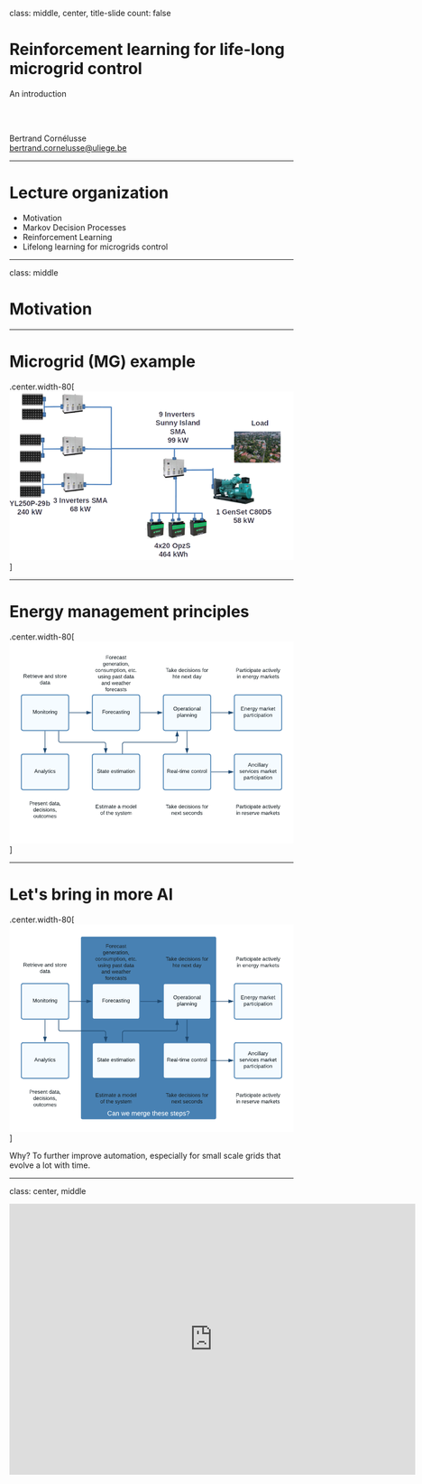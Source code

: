 class: middle, center, title-slide
count: false

# Reinforcement learning for life-long microgrid control

An introduction


<br><br>

Bertrand Cornélusse<br>
[bertrand.cornelusse@uliege.be](mailto:bertrand.cornelusse@uliege.be)

---

# Lecture organization

 - Motivation 
 - Markov Decision Processes
 - Reinforcement Learning
 - Lifelong learning for microgrids control
 
---

class: middle
# Motivation

---

# Microgrid (MG) example

.center.width-80[![](figures/mg_example.png)]

---

# Energy management principles 

.center.width-80[![](figures/EMS_steps.png)]

---

# Let's bring in more AI

.center.width-80[![](figures/EMS_steps_2.png)]

Why? To further improve automation, especially for small scale grids that evolve a lot with time.

---

class: center, middle

<iframe src="https://giphy.com/embed/Qs28TbxDBLAWyPkji8" width="720" height="480" frameBorder="0" class="giphy-embed" allowFullScreen>


.footnote[Image credits:[GIPHY]("https://giphy.com/gifs/university-bergamo-unibg-Qs28TbxDBLAWyPkji8")]

---

# Goal of this lecture

Assuming you remember notions of *optimization* and *supervised learning*, make you understand the concepts behind the ideas developed in the article 

Totaro, S., Boukas, I., Jonsson, A., & Cornélusse, B. (2021). *Lifelong Control of Off-grid Microgrid with Model-Based Reinforcement Learning*. Energy, 121035.

 - This article proposes a method to learn a model of the MG and its environment 
   - PV conditions, demand evolution
 - uses a simulator to generate data 
   - to avoid relying solely on the actual system 
   - freely available at https://github.com/bcornelusse/microgridRLsimulator
 - uses the learned model to take meta actions 
   - start-stop a generator, charge or discharge a battery
   - relying on simple rules to derive precise set-points.

The learned policy is able to cope with abrupt and gradual changes of the MG and its environment.

---

class: middle, center

To do this I have to introduce concepts of *reinforcement learning*, hence also of *Markov decision processes*.

---

class: middle
# Markov decision processes

This section is a subset of the [lecture 8](https://glouppe.github.io/info8006-introduction-to-ai/?p=lecture8.md) of the [AI course](https://github.com/glouppe/info8006-introduction-to-ai) by my colleague Professor G. Louppe.


---

# Content

.center.width-50[![](figures/MDP/intro.png)]

Reasoning under uncertainty and **taking decisions**:
- Markov decision processes
    - MDPs
    - Bellman equation
    - Value iteration
    - Policy iteration

.footnote[Image credits: [CS188](https://inst.eecs.berkeley.edu/~cs188/), UC Berkeley.]

---

# Grid world

.grid[
.kol-2-3[
Assume our agent lives in a $4 \times 3$ grid environment.
- Noisy movements: actions do not always go as planned.
    - Each action achieves the intended effect with probability $0.8$.
    - The rest of the time, with probability $0.2$, the action moves the agent at right angles to the intented direction.
    - If there is a wall in the direction the agent would have been taken, the agent stays put.
- The agent receives rewards at each time step.
    - Small 'living' reward each step (can be negative).
    - Big rewards come at the end (good or bad).

Goal: maximize sum of rewards.
]
.kol-1-3[<br><br><br><br><br>.width-100[![](figures/MDP/grid-world.png)]]
]

.footnote[Image credits: [CS188](https://inst.eecs.berkeley.edu/~cs188/), UC Berkeley.]

---

class: middle

.grid.center[
.kol-1-4.center[
Deterministic actions

.width-100[![](figures/MDP/grid-world-deterministic.png)]
]
.kol-3-4.center[
Stochastic actions<br><br>

.width-90[![](figures/MDP/grid-world-stochastic.png)]
]
]

.footnote[Image credits: [CS188](https://inst.eecs.berkeley.edu/~cs188/), UC Berkeley.]

---

# Markov decision processes

A **Markov decision process** (MDP) is a tuple $(\mathcal{S}, \mathcal{A}, P, R)$ such that:
- $\mathcal{S}$ is a set of states $s$;
- $\mathcal{A}$ is a set of actions $a$;
- $P$ is a (stationary) transition model such that  $P(s'|s,a)$ denotes the probability of reaching state $s'$ if action $a$ is done in state $s$;
- $R$ is a reward function that maps immediate (finite) reward values $R(s)$ obtained in states $s$.

---

class: middle

.grid[
.kol-1-5.center[
<br><br><br><br>
$$s'$$
$$r' = R(s')$$
]
.kol-3-5.center[
$$s$$
.width-90[![](figures/MDP/loop.png)]
$$s' \sim P(s'|s,a)$$
]
.kol-1-5[
<br><br><br><br><br>
$$a$$
]
]

---

class: middle

.grid.center[
.kol-1-2[.center.width-70[![](figures/MDP/grid-world.png)]]
.kol-1-2[.center.width-70[![](figures/MDP/grid-world-transition.png)]]
]
<br>

## Example

- $\mathcal{S}$: locations $(i,j)$ on the grid.
- $\mathcal{A}$: $[\text{Up}, \text{Down}, \text{Right}, \text{Left}]$.
- Transition model: $P(s'|s,a)$
- Reward:
$$
R(s) = \begin{cases}
-0.3 & \text{for non-terminal states} \\\\
\pm 1  & \text{for terminal states}
\end{cases}
$$

.footnote[Image credits: [CS188](https://inst.eecs.berkeley.edu/~cs188/), UC Berkeley.]

---

class: middle

.grid[
.kol-3-4[
## What is Markovian about MDPs?

Given the present state, the future and the past are independent:
$$P(s\_{t+1} | s\_t, a\_t, s\_{t-1}, a\_{t-1}, ..., s\_0) = P(s\_{t+1} | s\_t, a\_t)$$
]
.kol-1-4.center[.circle.width-100[![](figures/MDP/markov.jpg)]
.caption[Andrey Markov]]
]

---

# Policies

.grid[
.kol-2-3[
- We want to find an optimal **policy** $\pi^* : \mathcal{S} \to \mathcal{A}$.
    - A policy $\pi$ maps states to actions.
    - An optimal policy is one that maximizes the expected utility, e.g. the expected sum of rewards.
    - An explicit policy defines a reflex agent.
]
.kol-1-3[
<br>
.width-100[![](figures/MDP/optimal-policy.png)]
.center[Optimal policy when $R(s)=-0.3$ for all non-terminal states $s$.]
]
]

.footnote[Image credits: [CS188](https://inst.eecs.berkeley.edu/~cs188/), UC Berkeley.]

---

class: middle

.width-90.center[![](figures/MDP/sequential-decision-policies.svg)]

(a) Optimal policy when $R(s)=-0.04$ for all non-terminal states $s$.
(b) Optimal policies for four different ranges of $R(s)$.

Depending on $R(s)$, the **balance between risk and reward** changes from risk-taking to very conservative.

???

Discuss the balance between risk and rewards.

---

# Utilities over time

.center.width-70[![](figures/MDP/preferences.png)]

What preferences should an agent have over state or reward sequences?
- More or less? $[2,3,4]$ or $[1, 2, 2]$?
- Now or later? $[1,0,0]$ or $[0,0,1]$?

.footnote[Image credits: [CS188](https://inst.eecs.berkeley.edu/~cs188/), UC Berkeley.]

---

class: middle

## Theorem

If we assume **stationary** preferences over reward sequences, i.e. such that
$$[r\_0, r\_1, r\_2, ...] \succ [r\_0, r\_1', r\_2', ...] \Rightarrow [r\_1, r\_2, ...] \succ [r\_1', r\_2', ...],$$
then there are only two coherent ways to assign utilities to sequences:

.grid[
.kol-1-3.center[
Additive utility:

Discounted utility:<br>
($0<\gamma<1$)
]
.kol-2-3[
$V([r\_0, r\_1, r\_2, ...]) = r\_0 + r\_1 + r\_2 + ...$

$V([r\_0, r\_1, r\_2, ...]) = r\_0 + \gamma r\_1 + \gamma^2 r\_2r + ...$
]
]

???

Explain what coherent means.

---

class: middle

.grid[
.kol-1-2[

## Discounting

- Each time we transition to the next state, we multiply in the discount once.
- Why discount?
    - Sooner rewards probably do have higher utility than later rewards.
    - Will help our algorithms converge.
]
.kol-1-2[.width-100[![](figures/MDP/discounting.png)]]
]

Example: discount $\gamma=0.5$<br>
- $V([1,2,3]) = 1 + 0.5\times 2 + 0.25 \times 3$<br>
- $V([1,2,3]) < V([3,2,1])$

.footnote[Image credits: [CS188](https://inst.eecs.berkeley.edu/~cs188/), UC Berkeley.]

---

class: middle

## Infinite sequences

What if the agent lives forever? Do we get infinite rewards? Comparing reward sequences with $+\infty$ utility is problematic.

Solutions:
- Finite horizon: (similar to depth-limited search)
    - Terminate episodes after a fixed number of steps $T$.
    - Results in non-stationary policies ($\pi$ depends on time left).
- Discounting (with $0 < \gamma < 1$ and rewards bounded by $\pm R\_\text{max}$):
    $$V([r\_0, r\_1, ..., r\_\infty]) = \sum\_{t=0}^{\infty} \gamma^t r\_t \leq \frac{R\_\text{max}}{1-\gamma}$$
  Smaller $\gamma$ results in a shorter horizon.
- Absorbing state: guarantee that for every policy, a terminal state will eventually be reached.

---

class: middle

.center.width-25[![](figures/MDP/fixed-policy.png)]

## Policy evaluation

The expected utility obtained by executing $\pi$ starting in $s$ is given by
$$V^\pi(s) = \mathbb{E}\left[\sum\_{t=0}^\infty \gamma^t R(s\_t) \right]\Biggr\rvert\_{s\_0=s}$$
where the expectation is with respect to the probability distribution over state sequences determined by $s$ and $\pi$.

.footnote[Image credits: [CS188](https://inst.eecs.berkeley.edu/~cs188/), UC Berkeley.]

---

class: middle

## Optimal policies

Among all policies the agent could execute, the **optimal policy** is the policy $\pi\_s^\*$ that maximizes the expected utility:
$$\pi\_s^\* = \arg \max\_\pi V^\pi(s)$$

Because of discounted utilities, the optimal policy is *independent* of the starting state $s$. Therefore we simply write $\pi^\*$.

---

# Values of states

The utility, or value, $V(s)$ of a state is now simply defined as $V^{\pi^\*}(s)$.
- That is, the expected (discounted) reward if the agent executes an optimal policy starting from $s$.
- Notice that $R(s)$ and $V(s)$ are quite different quantities:
    - $R(s)$ is the short term reward for having reached $s$.
    - $V(s)$ is the long term total reward from $s$ onward.

---

class: middle

.center.width-50[![](figures/MDP/sequential-decision-values.svg)]

Utilities of the states in Grid World, calculated with $\gamma=1$ and $R(s)=-0.04$ for non-terminal states.

---

class: middle

.center.width-40[![](figures/MDP/policy-extraction.png)]

## Policy extraction

Using the principle of maximum expected utility, the optimal action maximizes the expected utility of the subsequent state.
That is,
$$\pi^\*(s) = \arg \max\_{a} \sum\_{s'} P(s'|s,a) V(s').$$

Therefore, we can extract the optimal policy provided we can estimate the utilities of states.

.footnote[Image credits: [CS188](https://inst.eecs.berkeley.edu/~cs188/), UC Berkeley.]

???

Point out the circularity of the argument!

---

class: middle

$$\pi^\*(s) = \arg \max\_{a} \sum\_{s'} P(s'|s,a) V(s')$$

.center.width-90[![](figures/MDP/how-to.png)]

.footnote[Image credits: [CS188](https://inst.eecs.berkeley.edu/~cs188/), UC Berkeley.]

---

# The Bellman equation

The utility of a state is the immediate reward for that state, plus the expected discounted utility of the next state, assuming that the agent chooses the optimal action:
$$V(s) = R(s) + \gamma  \max\_{a} \sum\_{s'} P(s'|s,a) V(s').$$
- These equations are called the **Bellman equations**. They form a system of $n=|\mathcal{S}|$ non-linear equations with as many unknowns.
- The utilities of states, defined as the expected utility of subsequent state sequences, are solutions of the set of Bellman equations.

???

There is a direct relationship between the utility of a state and the utility of its neighbors.

The Bellman equation combines the expected utility (slide 16) with the policy extraction equation (slide 20).

---

class: middle

## Example

$$
\begin{aligned}
V(1,1) = -0.04 + \gamma \max  [& 0.8 V(1,2) + 0.1 V(2,1) + 0.1 V(1,1), \\\\
    & 0.9 V(1,1) + 0.1 V(1,2), \\\\
    & 0.9 V(1,1) + 0.1 V(2,1), \\\\
    & 0.8 V(2,1) + 0.1 V(1,2) + 0.1 V(1,1)]
\end{aligned}
$$

---

# Value iteration

Because of the $\max$ operator, the Bellman equations are non-linear and solving the system is problematic.

The **value iteration** algorithm provides a fixed-point iteration procedure for computing the state utilities $V(s)$:
- Let $V\_i(s)$ be the estimated utility value for $s$ at the $i$-th iteration step.
- The **Bellman update** consists in updating simultaneously all the estimates to make them *locally consistent* with the Bellman equation:
$$V\_{i+1}(s) = R(s) + \gamma \max\_a \sum\_{s'} P(s'|s,a) V\_i(s') $$
- Repeat until convergence.

---

class: middle

.center.width-100[![](figures/MDP/value-iteration.png)]

???

The stopping criterion is based on the fact that if the update is small, then the error is also small. That is, if
$$||V\_{i+1} - V\_i|| < \epsilon (1-\gamma)/\gamma$$
then $$||V\_{i+1}-V||<\epsilon$$

---

class: middle

## Convergence

Let $V\_i$ and $V\_{i+1}$ be successive approximations to the true utility $V$.

.bold[Theorem.] For any two approximations $V\_i$ and $V'\_i$,
$$||V\_{i+1} - V'\_{i+1}||\_\infty \leq \gamma ||V\_i - V'\_i||\_\infty.$$
- The Bellman update is a contraction by $\gamma$ on the space of utility vector.
- Therefore, any two approximations must get closer to each other, and in particular any approximation must get closer to the true $V$.

$\Rightarrow$ **Value iteration always converges to a unique solution of the Bellman equations whenever $\gamma < 1$**.

---

class: middle

## Problems with value iteration

.center.width-30[![](figures/MDP/policy-evaluation-tree.png)]

Value iteration **converges exponentially fast** since $||V\_{i+1} - V||\_\infty \leq \gamma ||V\_i - V||\_\infty$, i.e. the error is reduced by a factor of at least $\gamma$ at each iteration, **but** it repeats the Bellman updates:
$$V\_{i+1}(s) = R(s) + \gamma \max\_a \sum\_{s'} P(s'|s,a) V\_i(s') $$
- Problem 1: it is **slow** – $O(|\mathcal{S}|^2 |\mathcal{A}|)$ per iteration.
- Problem 2: the $\max$ at each state rarely changes.
- Problem 3: the policy $\pi\_i$ extracted from the estimate $V\_i$ might be optimal even if $V\_i$ is inaccurate!

---

# Policy iteration

The **policy iteration** algorithm instead directly computes the policy. µ

It alternates the following two steps:
1. Policy evaluation: given $\pi\_i$, calculate $V\_i = V^{\pi\_i}$, i.e. the utility of each state if $\pi\_i$ is executed.
2. Policy improvement: calculate a new policy $\pi\_{i+1}$ using one-step look-ahead based on $V\_i$:
$$\pi\_{i+1}(s) = \arg\max\_a \sum\_{s'} P(s'|s,a)V\_i(s')$$

This algorithm is still optimal, and might converge (much) faster under some conditions.

---

class: middle

.center.width-25[![](figures/MDP/fixed-policy.png)]

## Policy evaluation

At the $i$-th iteration we have a simplified version of the Bellman equations that relate the utility of $s$ to the utilities of its neighbors:
$$V\_i(s)  = R(s) + \gamma \sum\_{s'} P(s'|s,\pi\_i(s)) V\_i(s')$$
These equations are now **linear** because the $\max$ operator has been removed.
- for $n$ states, we have $n$ equations with $n$ unknowns;
- this can be solved exactly in $O(n^3)$ by standard linear algebra methods.

???

Notice how we replaced $a$ with $\pi\_i(s)$.

---

class: middle

In some cases $O(n^3)$ is too prohibitive. Fortunately, it is not necessary to perform exact policy evaluation. An approximate solution is sufficient.

One way is to run $k$ iterations of simplified Bell updates:
$$V\_{i+1}(s) = R(s) + \gamma \sum\_{s'} P(s'|s,\pi\_i(s))V\_i(s') $$

This hybrid algorithm is called **modified policy iteration**.

---

class: middle

.center.width-100[![](figures/MDP/policy-iteration.png)]

---

class: middle
# Reinforcement learning

This section is a subset of the [lecture 9](https://glouppe.github.io/info8006-introduction-to-ai/?p=lecture9.md) of the [AI course](https://github.com/glouppe/info8006-introduction-to-ai) by my colleague Professor G. Louppe.

---


# Content

How to make decisions under uncertainty, **while learning** about the environment?

.grid[
.kol-1-2[
- Reinforcement learning (RL)
- Passive RL
  - Model-based estimation
  - Model-free estimation
    - Direct utility estimation
    - Temporal-difference learning
- Active RL
  - Model-based learning
  - Q-Learning
  - Generalizing across states
]
.kol-1-2.width-100[<br><br><br>![](figures/RL/intro.png)]
]

.footnote[Image credits: [CS188](https://inst.eecs.berkeley.edu/~cs188/), UC Berkeley.]

---

class: middle

.width-100[![](figures/RL/plan.png)]

.footnote[Image credits: [CS188](https://inst.eecs.berkeley.edu/~cs188/), UC Berkeley.]

???

Offline solution = Planning

---

class: middle

## Remark

- Although MDPs generalize to continuous state-action spaces, we assume in this lecture that both $\mathcal{S}$ and $\mathcal{A}$ are discrete and finite.

---

class: middle, black-slide

.center[
<video controls preload="auto" height="500" width="700">
  <source src="./figures/RL/chicken1.mp4" type="video/mp4">
</video>]

.footnote[Video credits: [Megan Hayes](https://twitter.com/PigMegan), [@YAWScience](https://twitter.com/YAWScience/status/1304199719036444672), 2020.]


---

class: middle 

## What just happened?

- This wasn't planning, it was reinforcement learning!
- There was an MDP, but the chicken couldn't solve it with just computation.
- The chicken needed to actually act to figure it out.

## Important ideas in reinforcement learning that came up
- Exploration: you have to try unknown actions to get information.
- Exploitation: eventually, you have to use what you know.
- Regret: even if you learn intelligently, you make mistakes.
- Sampling: because of chance, you have to try things repeatedly.
- Difficult: learning can be much harder than solving a known MDP.

???

There was a chicken, in some unknown MDP. The chicken wanted to maximise his reward.

---

# Reinforcement learning

We still assume a Markov decision process $(\mathcal{S}, \mathcal{A}, P, R)$ such that:
- $\mathcal{S}$ is a set of states $s$;
- $\mathcal{A}$ is a set of actions $a$;
- $P$ is a (stationary) transition model such that  $P(s'|s,a)$ denotes the probability of reaching state $s'$ if action $a$ is done in state $s$;
- $R$ is a reward function that maps immediate (finite) reward values $R(s)$ obtained in states $s$.

Our goal is find the optimal policy $\pi^\*(s)$.

---

class: middle

## New twist 

The transition model $P(s'|s,a)$ and the reward function $R(s)$ are **unknown**.
- We do not know which states are good nor what actions do!
- We must observe or interact with the environment in order  to jointly *learn* these dynamics and act upon them.
.grid[
.kol-1-5.center[
<br><br><br><br>
$$s'$$
$$r' = \underbrace{R(s')}\_{???}$$
]
.kol-3-5.center[
$$s$$
.width-90[![](figures/RL/loop.png)]
$$s' \sim \underbrace{P(s'|s,a)}\_{???}$$
]
.kol-1-5[
<br><br><br><br><br>
$$a$$
]
]

???

Imagine playing a new game whose rules you don’t know; after a
hundred or so moves, your opponent announces, “You lose.” This is reinforcement learning
in a nutshell.

---

# Passive RL

.center.width-50[![](figures/RL/passive-rl.png)]

## Goal: policy evaluation
- The agent's policy $\pi$ is fixed.
- Its goal is to learn the utilities $V^\pi(s)$.
- The learner has no choice about what actions to take. It just executes the policy and learns from experience.

.footnote[Image credits: [CS188](https://inst.eecs.berkeley.edu/~cs188/), UC Berkeley.]

???

This is not offline planning. You actually take actions in the world! (Since $P$ and $R$ are unknown)

---

class: middle

.center.width-30[![](figures/RL/policy-example.png)]

The agent executes a set of **trials** (or episodes) in the environment using policy $\pi$.
Trial trajectories $(s, r, a, s'), (s', r', a', s''), ...$ might look like this:
- Trial 1: $(B, -1, \text{east}, C), (C, -1, \text{east}, D), (D, +10, \text{exit}, \perp)$
- Trial 2: $(B, -1, \text{east}, C), (C, -1, \text{east}, D), (D, +10, \text{exit}, \perp)$
- Trial 3: $(E, -1, \text{north}, C), (C, -1, \text{east}, D), (D, +10, \text{exit}, \perp)$
- Trial 4: $(E, -1, \text{north}, C), (C, -1, \text{east}, A), (A, -10, \text{exit}, \perp)$

---

# Model-based estimation

A **model-based** agent estimates approximate transition and reward models $\hat{P}$ and $\hat{R}$ based on experiences and then evaluates the resulting empirical MDP.

- Step 1: Learn an empirical MDP.
  - Estimate $\hat{P}(s'|s,a)$ from empirical samples $(s,a,s')$ (e.g with supervised learning).
  - Discover each $\hat{R}(s)$ for each $s$.
- Step 2: Evaluate $\pi$ using $\hat{P}$ and $\hat{R}$, e.g. as
  $$V(s)  = \hat{R}(s) + \gamma \sum\_{s'} \hat{P}(s'|s,\pi(s)) V(s').$$

.center.width-55[![](figures/RL/model-based-rl.png)]

.footnote[Image credits: [CS188](https://inst.eecs.berkeley.edu/~cs188/), UC Berkeley.]

---

class: middle

## Example

.grid[
.kol-1-4.smaller-x[
Policy $\pi$:

.width-100[![](figures/RL/policy-example.png)]
]
.kol-3-4[
.smaller-x[
Trajectories:
- $(B, -1, \text{east}, C), (C, -1, \text{east}, D), (D, +10, \text{exit}, \perp)$
- $(B, -1, \text{east}, C), (C, -1, \text{east}, D), (D, +10, \text{exit}, \perp)$
- $(E, -1, \text{north}, C), (C, -1, \text{east}, D), (D, +10, \text{exit}, \perp)$
- $(E, -1, \text{north}, C), (C, -1, \text{east}, A), (A, -10, \text{exit}, \perp)$

]
]
]

.grid.smaller-x[
.kol-1-2[
Learned transition model $\hat{P}$:
- $\hat{P}(C|B, \text{east}) = 1$
- $\hat{P}(D|C, \text{east}) = 0.75$
- $\hat{P}(A|C, \text{east}) = 0.25$
- (...)
]
.kol-1-2[
Learned reward $\hat{R}$:
- $\hat{R}(B) = -1$
- $\hat{R}(C) = -1$
- $\hat{R}(D) = +10$
- (...)
]
]

---

# Model-free estimation

Can we learn $V^\pi$ in a **model-free** fashion, without explicitly modeling the environment, i.e. without learning $\hat{P}$ and $\hat{R}$?

---

# Direct utility estimation

(a.k.a. Monte Carlo evaluation)

- The utility $V^\pi(s)$ of state $s$ is the expected total reward from the state onward (called the expected **reward-to-go**)
$$V^\pi(s) = \mathbb{E}\left[\sum\_{t=0}^\infty \gamma^t R(s\_t) \right]\Biggr\rvert\_{s\_0=s}$$
- Each trial provides a *sample* of this quantity for each state visited.
- Therefore, at the end of each sequence, one can update a sample average $\hat{V}^\pi(s)$ by:
  - computing the observed reward-to-go for each state;
  - updating the estimated utility for that state, by keeping a running average.
- In the limit of infinitely many trials, the sample average will converge to the true expectation.

---

class: middle

## Example ($\gamma=1$)

.grid[
.kol-1-4.smaller-x[
Policy $\pi$:

.width-100[![](figures/RL/policy-example.png)]
]
.kol-3-4[
.smaller-x[
Trajectories:
- $(B, -1, \text{east}, C), (C, -1, \text{east}, D), (D, +10, \text{exit}, \perp)$
- $(B, -1, \text{east}, C), (C, -1, \text{east}, D), (D, +10, \text{exit}, \perp)$
- $(E, -1, \text{north}, C), (C, -1, \text{east}, D), (D, +10, \text{exit}, \perp)$
- $(E, -1, \text{north}, C), (C, -1, \text{east}, A), (A, -10, \text{exit}, \perp)$
]
]
]

.grid[
.kol-1-4.smaller-x[
Output values $\hat{V}^\pi(s)$:

.width-100[![](figures/RL/due-example.png)]
]
.kol-3-4.center.italic[<br><br>

If both $B$ and $E$ go to $C$ under $\pi$,<br> how can their values be different?]
]

---

class: middle

Unfortunately, direct utility estimation misses the fact that the state values $V^\pi(s)$ are not independent, since they obey the Bellman equations for a fixed policy:
$$V^\pi(s) = R(s) + \gamma \sum\_{s'}P(s'|s,\pi(s)) V^\pi(s').$$
Therefore, direct utility estimation misses opportunities for learning and takes a long time to learn.

---

# Temporal-difference learning

Temporal-difference (TD) learning consists in updating $V^\pi(s)$ each time the agent experiences a transition $(s, r=R(s), a=\pi(s), s')$.

.width-20.center[![](figures/RL/td-triple.png)]

When a transition from $s$ to $s'$ occurs, the temporal-difference update steers $V^\pi(s)$ to better agree with the Bellman equations for a fixed policy, i.e.
$$V^\pi(s) \leftarrow V^\pi(s) + \alpha \underbrace{(r + \gamma V^\pi(s') - V^\pi(s))}\_{\text{temporal difference error}}$$
where $\alpha$ is the *learning rate* parameter.

???

Instead waiting for a complete trajectory to update $V^\pi(s)$, ...

...

- If $r + \gamma V^\pi(s') > V^\pi(s)$ then the prediction $V^\pi(s)$ underestimates the value, hence the increment.
- If $r + \gamma V^\pi(s') < V^\pi(s)$ then the prediction $V^\pi(s)$ overestimates the value, hence the decrement.

---

class: middle

Alternatively, the TD-update can be viewed as a single gradient descent step on the squared error between the target $r+ \gamma V^\pi(s')$ and the prediction $V^\pi(s)$. (More later.)

---

class: middle

## Exponential moving average

The TD-update can equivalently be expressed as the exponential moving average
$$V^\pi(s) \leftarrow (1-\alpha)V^\pi(s) + \alpha (r + \gamma V^\pi(s')).$$

Intuitively,
- this makes recent samples more important;
- this forgets about the past (distant past values were wrong anyway).
  
---

class: middle 

## Example ($\gamma=1$, $\alpha=0.5$)

.grid[
.kol-1-4[]
.kol-1-2.center[.width-45[![](figures/RL/td-example1.png)] .width-45[![](figures/RL/td-example2.png)]

Transition: $(B, -1, \text{east}, C)$
]
]

TD-update:

$\begin{aligned}
V^\pi(B) &\leftarrow V^\pi(B) + \alpha(R(B) + \gamma V^\pi(C) - V^\pi(B)) \\\\
&\leftarrow 0 + 0.5 (-1 + 0 - 0) \\\\
&\leftarrow -0.5
\end{aligned}$

---

class: middle

.grid[
.kol-1-4[]
.kol-1-2.center[.width-45[![](figures/RL/td-example2.png)] .width-45[![](figures/RL/td-example3.png)]

Transition: $(C, -1, \text{east}, D)$
]
]

TD-update:

$\begin{aligned}
V^\pi(C) &\leftarrow V^\pi(C) + \alpha(R(C) + \gamma V^\pi(D) - V^\pi(C)) \\\\
&\leftarrow 0 + 0.5 (-1 + 8 - 0) \\\\
&\leftarrow 3.5
\end{aligned}$

???

Note how the large reward eventually propagates back to the states leading to it. 

Doing the first update again would result in a better value for $B$.

---

class: middle

## Convergence

- Notice that the TD-update involves only the observed successor $s'$, whereas the actual Bellman equations for a fixed policy involves all possible next states. Nevertheless, the *average* value of $V^\pi(s)$ will converge to the correct value.
- If we change $\alpha$ from a fixed parameter to a function that decreases as the number of times a state has been visited increases, then $V^\pi(s)$  will itself converge to the correct value.

---

# Active RL

.center.width-80[![](figures/RL/active-rl.png)]

## Goal: learn an optimal policy
- The agent's policy is not fixed anymore.
- Its goal is to learn the optimal policy $\pi^\*$ or the state values $V(s)$.
- The learner makes choices!
- Fundamental trade-off: exploration vs. exploitation.

.footnote[Image credits: [CS188](https://inst.eecs.berkeley.edu/~cs188/), UC Berkeley.]

---

# Model-based learning

The passive model-based agent can be made active by instead finding the optimal policy $\pi^*$ for the empirical MDP.

For example, having obtained a utility function $V$ that is optimal for the learned model (e.g., with Value Iteration), the optimal action by one-step look-ahead to maximize the expected utility is
$$\pi^*(s) = \arg \max\_a \sum\_{s'} \hat{P}(s'|s,a) V(s').$$

---

class: middle, center

.width-100[![](figures/RL/active-model-based.png)]

The agent **does not** learn the true utilities or the true optimal policy!

---

class: middle

The resulting is **greedy** and **suboptimal**:
- The learned transition and reward models $\hat{P}$ and $\hat{R}$ are not the same as the true environment.
- Therefore, what is optimal in the learned model can be suboptimal in the true environment.

---

# Exploration

Actions do more than provide rewards according to the current learned model. 
They also contribute to learning the true environment. 

This is the **exploitation-exploration** trade-off:
- Exploitation: follow actions that maximize the rewards, under the current learned model;
- Exploration: follow actions to explore and learn about the true environment.

.center.width-60[![](figures/RL/exploitation-exploration.png)]

.footnote[Image credits: [CS188](https://inst.eecs.berkeley.edu/~cs188/), UC Berkeley.]

---

class: middle 

## How to explore?

Simplest approach for forcing exploration: random actions ($\epsilon$-greedy).
- With a (small) probability $\epsilon$, act randomly.
- With a (large) probability $(1-\epsilon)$, follow the current policy.

$\epsilon$-greedy does eventually explore the space, but keeps trashing around once learning is done.

---

class: middle 

## When to explore?

Better idea: explore areas whose badness is not (yet) established, then stop exploring.

Formally, let $V^+(s)$ denote an optimistic estimate of the utility of state $s$ and let $N(s,a)$ be the number of times actions $a$ has been tried in $s$. 

For Value Iteration, the update equation becomes
$$V^+\_{i+1}(s) = R(s) + \gamma \max\_a f(\sum_{s'} P(s'|s,a) V^+\_i(s'), N(s,a)),$$
where $f(v, n)$ is called the **exploration function**. 

The function $f(v,n)$ should be increasing in $v$ and decreasing in $n$. A simple choice is $f(v,n) = v + K/n$.

???

This is similar to MCTS! (Lecture 3)

---

# Model-free learning

Although temporal difference learning provides a way to estimate $V^\pi$ in a model-free fashion, we would still have to learn a model $P(s'|s,a)$ to choose an action based on a one-step look-ahead.

<br>
.center.width-50[![](figures/RL/cartoon-model-free.png)]

.footnote[Image credits: [CS188](https://inst.eecs.berkeley.edu/~cs188/), UC Berkeley.]

---

# Détour: Q-values

.grid[
.kol-1-2[
- The state-value $V(s)$ of the state $s$ is the expected utility starting in $s$ and acting optimally.
- The state-action-value $Q(s,a)$ of the q-state $(s,a)$ is the expected utility starting out having taken action $a$ from $s$ and thereafter acting optimally.
]
.kol-1-2.width-100[![](figures/RL/optimal-quantities.png)]
]

---

class: middle

## Optimal policy

The optimal policy $\pi^\*(s)$ can be defined in terms of either $V(s)$ or $Q(s,a)$:
$$\begin{aligned}
\pi^\*(s) &= \arg \max\_a \sum\_{s'} P(s'|s,a) V(s') \\\\
&= \arg \max\_a Q(s,a)
\end{aligned}$$

.footnote[Image credits: [CS188](https://inst.eecs.berkeley.edu/~cs188/), UC Berkeley.]

---

class: middle

## Bellman equations for $Q$

Since $V(s) = \max\_a Q(s,a)$, the Q-values $Q(s,a)$ are recursively defined as
$$\begin{aligned}
Q(s,a) &= R(s) + \gamma \sum\_{s'} P(s'|s,a) V(s') \\\\
&= R(s) + \gamma \sum\_{s'} P(s'|s,a) \max\_{a'} Q(s',a').
\end{aligned} $$

As for value iteration, the last equation can be used as an update equation for a fixed-point iteration procedure that calculates the Q-values $Q(s,a)$. However, it still requires knowing $P(s'|s,a)$!

---

# Q-Learning

The state-action-values $Q(s,a)$ can be learned in a model-free fashion using a temporal-difference method known as **Q-Learning**.

Q-Learning consists in updating $Q(s,a)$ each time the agent experiences a transition $(s, r=R(s), a, s')$.

The update equation for TD Q-Learning is
$$Q(s,a) \leftarrow Q(s,a) + \alpha (r + \gamma \max\_{a'} Q(s',a') - Q(s,a)).$$

.alert[Since $\pi^*(s) = \arg \max\_a Q(s,a)$, a TD agent that learns Q-values does not need a model of the form $P(s'|s,a)$, neither for learning nor for action selection!]

---

class: middle

.width-100[![](figures/RL/q-learning.png)]

---

class: middle

.width-30.center[![](figures/RL/q-learning-agent.png)]

## Convergence

Q-Learning **converges to an optimal policy**, even when acting suboptimally.
- This is called off-policy learning.
- Technical caveats:
  - You have to explore enough.
  - The learning rate must eventually become small enough.
  - ... but it shouldn't decrease too quickly.

.footnote[Image credits: [CS188](https://inst.eecs.berkeley.edu/~cs188/), UC Berkeley.]

---

# Generalizing across states

.grid[
.kol-2-3[
- Basic Q-Learning keeps a table for all Q-values $Q(s,a)$.
- In realistic situations, we cannot possibly learn about every single state!
  - Too many states to visit them all in training.
  - Too many states to hold the Q-table in memory.
- We want to generalize:
  - Learn about some small number of training states from experience.
  - Generalize that experience to new, similar situations.
  - This is supervised *machine learning* again!
]
.kol-1-3.width-100[<br><br>![](figures/RL/cartoon-generalization.png)]
]

.footnote[Image credits: [CS188](https://inst.eecs.berkeley.edu/~cs188/), UC Berkeley.]

---

class: middle

## Example: Pacman
.grid.center[
.kol-1-8[]
.kol-1-4[(a)

.width-100[![](figures/RL/pacman1.png)]]
.kol-1-4[(b)

.width-100[![](figures/RL/pacman2.png)]]
.kol-1-4[(c)

.width-100[![](figures/RL/pacman3.png)]]
.kol-1-8[]
]

If we discover by experience that (a) is bad, then in naive Q-Learning, we know nothing about (b) nor (c)!

.footnote[Image credits: [CS188](https://inst.eecs.berkeley.edu/~cs188/), UC Berkeley.]

---

class: middle 

.grid[
.kol-3-4[
## Feature-based representations

Solution: describe a state $s$ using a vector $\mathbf{x} = [f\_1(s), ..., f\_d(s)] \in \mathbb{R}^d$ of features.
- Features are functions $f\_k$ from states to real numbers that capture important properties of the state.
- Example features:
  - Distance to closest ghost
  - Distance to closest dot
  - Number of ghosts
  - ...
- Can similarly describe a q-state $(s, a)$ with features $f\_k(s,a)$.
]
.kol-1-4.width-100[![](figures/RL/pacman1.png)]
]

.footnote[Image credits: [CS188](https://inst.eecs.berkeley.edu/~cs188/), UC Berkeley.]

---

class: middle

.center.width-50[![](figures/RL/lr-cartoon.png)]

## Approximate Q-Learning

Using a feature-based representation, the Q-table can now be replaced with a function approximator, such as a linear model:
$$Q(s,a) = w\_1 f\_1(s,a) + w\_2 f\_2(s,a) + ... + w\_d f\_d(s,a).$$

Upon the transition $(s, r, a, s')$, the update becomes
$$
w\_k \leftarrow  w\_k + \alpha (r + \gamma \max\_{a'} Q(s', a') - Q(s,a)) f\_k(s,a),
$$
for all $w\_k$.

.footnote[Image credits: [CS188](https://inst.eecs.berkeley.edu/~cs188/), UC Berkeley.]

???

Remember that the TD-update can be viewed as a online GD update, except now we dot not directly modify $Q(s,a)$ but rather the parameters of the function approximator.

---

class: middle

In linear regression, imagine we had only one point $\mathbf{x}$ with features $[f\_1, ..., f\_d]$. Then,
$$
\begin{aligned}
\ell(\mathbf{w}) &= \frac{1}{2} \left( y - \sum\_k w\_k f\_k \right)^2 \\\\
\frac{\partial \ell}{\partial w\_k} &= -\left(y -  \sum\_k w\_k f_k \right) f\_k \\\\
w\_k &\leftarrow w\_k + \alpha \left(y -  \sum\_k w\_k f\_k \right) f\_k,
\end{aligned}
$$

hence the Q-update
$$w\_k \leftarrow w\_k + \alpha \left(\underbrace{r + \gamma \max\_{a'} Q(s', a')}\_{\text{target}\, y} -  \underbrace{Q(s,a)}\_{\text{prediction}} \right) f\_k(s,a).$$

---

class: middle

## DQN

Similarly, the Q-table can be replaced with a neural network as function approximator, resulting in the *DQN* algorithm.

.center.width-100[![](figures/RL/dqn.png)]

---

class: middle
# Lifelong learning

---

# Problem statement

We consider an off-grid microgrid with a storage system, PV generation, a diesel generator, and some consumption.

Changes that can occur are 
- either gradual: PV degradation, demand growth
- or abrupt: device not responding.

A simulator of the system is used to train a control policy off-line.

Time steps of one-hour, several months of data available (PV and load).
.center.width-100[![](figures/paper_figs/PV_and_load.png)]

---
# Microgrid MDP

.center.width-100[![](figures/paper_figs/mg_MDP.png)]

---

# The proposed algorithm *D-Dyna* 

.center.width-60[![](figures/paper_figs/ddyna.png)]
 - Standard RL optimization where the policy is updated using samples collected from interaction with the real environment.
 - Plus a loop where the policy is updated by samples collected by a *model of the environment*.

---

# Model and policy updates

.grid[
.kol-1-2[
.center.width-90[![](figures/paper_figs/algo5and6.png)]
]
.kol-1-2[
Algo 5: The policy update was performed with the proximal policy optimization *PPO* algorithm.]

</br></br>
Algo 6: The model of the environment is fitted with a regressor using states and reward samples collected from the real environment.
A quantile regressor was used as a model and was trained with distributional losses.
]



---

# Implementation tricks

Although there has been some progress in RL algorithms and function approximators, this problem is still challenging.

The problem is further simplified to consider meta-actions: 
   - start-stop a generator, charge or discharge a battery
   - relying on simple rules to derive precise set-points.


---

# El Espino microgrid

.center.width-100[![](figures/paper_figs/El-espino.png)]

---

# Benchmarks

The policy learned with D-Dyna is compared to 
1. *Heuristic*: a myopic rule based controller (lower bound)
2. *MPC-1h*: an optimization-based controller with perfect foresight over 1 hour
3. *MPC-24h*: an optimization-based controller with perfect foresight over 24 hours (upper bound)
4. "vanilla" *PPO*: model-free RL, to see the benefits from using a model 

---

# Test 1: Generalization

- We use the first year 2016 of the dataset for training and we evaluate on the second year 2017
.center.width-100[![](figures/paper_figs/generalization.png)]
- 25% cost reduction w.r.t. heurisitc controller
- Comparable performance to MPC-24h


---

# Test 2: Robustness

- Abrupt failure of the storage system (not known by any model!)
.center.width-100[![](figures/paper_figs/robustness.png)]
- D-Dyna can detect change since the model has been exposed to similar incidents during training.
- Heuristic, MPC-1h, MPC-24h cannot adapt since no mechanism to detect or handle failure.

---

# Test 3: Transfer

Transfer learning is the ability of speeding up learning on new MDPs by reusing past experiences between similar MDPs
.center.width-100[![](figures/paper_figs/transfer.png)]
- Jan. 2016 to pre-train the algorithms. Then we initiate the training process for Feb. and Aug. 2016 using the pre-trained model.
- Better performance than learning from scratch (compare D-Dyna to PPO)

---

.center.width-100[![](figures/paper_figs/transfer_2.png)]

- In contrast to February where the two policies perform similarly, in August the solar irraditation is limited (south-hemisphere). 
- This amplifies the difference between a naïve controller and a good look-ahead policy


---

# Conclusion

- Learned explicitely a control policy that can be transferred to a new setup with mild adaptations
- robust to changes in the system

- Learning a policy with continuous actions as future work
- There is still a lot to be done to apply to larger systems

---

class: end-slide, center
count: false

The end.
